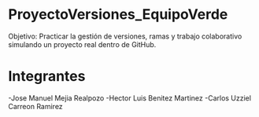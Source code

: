 # ProyectoVersiones_EquipoVerde
Objetivo: Practicar la gestión de versiones, ramas y trabajo colaborativo simulando un  proyecto real dentro de GitHub. 

# Integrantes
-Jose Manuel Mejia Realpozo
-Hector Luis Benitez Martinez
-Carlos Uzziel Carreon Ramirez
